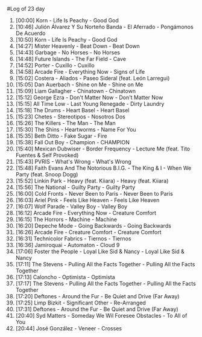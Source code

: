 #Log of 23 day

1. [00:00] Korn - Life Is Peachy - Good God
1. [10:46] Julión Álvarez Y Su Norteño Banda - El Aferrado - Pongámonos De Acuerdo
1. [10:50] Korn - Life Is Peachy - Good God
1. [14:27] Mister Heavenly - Beat Down - Beat Down
1. [14:43] Garbage - No Horses - No Horses
1. [14:48] Future Islands - The Far Field - Cave
1. [14:52] Porter - Cuxillo - Cuxillo
1. [14:58] Arcade Fire - Everything Now - Signs of Life
1. [15:02] Costera - Aliados - Paseo Sideral (feat. León Larregui)
1. [15:05] Dan Auerbach - Shine on Me - Shine on Me
1. [15:09] Liam Gallagher - Chinatown - Chinatown
1. [15:12] George Ezra - Don't Matter Now - Don't Matter Now
1. [15:15] All Time Low - Last Young Renegade - Dirty Laundry
1. [15:18] The Drums - Heart Basel - Heart Basel
1. [15:23] Chetes - Stereotipos - Nosotros Dos
1. [15:26] The Killers - The Man - The Man
1. [15:30] The Shins - Heartworms - Name For You
1. [15:35] Beth Ditto - Fake Sugar - Fire
1. [15:38] Fall Out Boy - Champion - CHAMPION
1. [15:40] Mexican Dubwiser - Border Frequency - Lecture Me (feat. Tito Fuentes & Self Provoked)
1. [15:43] PVRIS - What's Wrong - What's Wrong
1. [15:48] Faith Evans And The Notorious B.I.G. - The King & I - When We Party (feat. Snoop Dogg)
1. [15:52] Linkin Park - Heavy (feat. Kiiara) - Heavy (feat. Kiiara)
1. [15:56] The National - Guilty Party - Guilty Party
1. [16:00] Cold Fronts - Never Been to Paris - Never Been to Paris
1. [16:03] Ariel Pink - Feels Like Heaven - Feels Like Heaven
1. [16:07] Wolf Parade - Valley Boy - Valley Boy
1. [16:12] Arcade Fire - Everything Now - Creature Comfort
1. [16:15] The Horrors - Machine - Machine
1. [16:20] Depeche Mode - Going Backwards - Going Backwards
1. [16:26] Arcade Fire - Creature Comfort - Creature Comfort
1. [16:31] Technicolor Fabrics - Tiernos - Tiernos
1. [16:36] Jamiroquai - Automaton - Cloud 9
1. [17:06] Foster the People - Loyal Like Sid & Nancy - Loyal Like Sid & Nancy
1. [17:11] The Stevens - Pulling All the Facts Together - Pulling All the Facts Together
1. [17:13] Caloncho - Optimista - Optimista
1. [17:17] The Stevens - Pulling All the Facts Together - Pulling All the Facts Together
1. [17:20] Deftones - Around the Fur - Be Quiet and Drive (Far Away)
1. [17:25] Limp Bizkit - Significant Other - Re-Arranged
1. [17:31] Deftones - Around the Fur - Be Quiet and Drive (Far Away)
1. [20:40] Syd Matters - Someday We Wil Foresee Obstacles - To All of You
1. [20:44] José González - Veneer - Crosses
